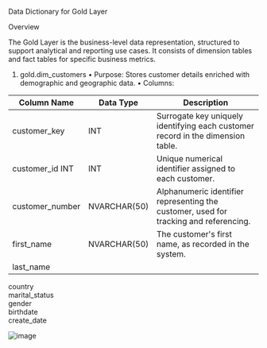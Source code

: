 Data Dictionary for Gold Layer 

Overview 

The Gold Layer is the business-level data representation, structured to support analytical and reporting use cases. It consists of dimension tables and fact tables for specific business metrics.

1.	gold.dim_customers 
•	Purpose: Stores customer details enriched with demographic and geographic data.
•	Columns: 

|  Column Name	          |  Data Type	            |  Description                                                                      |
|-------------------------|-------------------------|-----------------------------------------------------------------------------------|
|customer_key	            |  INT	                  |  Surrogate key uniquely identifying each customer record in the dimension table.  |
|customer_id	INT	        |  INT                    |  Unique numerical identifier assigned to each customer.                           |
|customer_number		      |  NVARCHAR(50)           |  Alphanumeric identifier representing the customer, used for tracking and referencing.|          
|first_name		            |  NVARCHAR(50)           |  The customer's first name, as recorded in the system.                            |
|last_name		            |
country		
marital_status		
gender		
birthdate		
create_date		

![image](https://github.com/user-attachments/assets/485a1edf-ac72-4522-bc55-8464d59c96f4)
